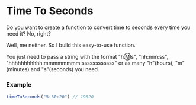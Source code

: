# Time To Seconds
Do you want to create a function to convert time to seconds every time you need it? No, right? 

Well, me neither. So I build this easy-to-use function.

You just need to pass a string with the format "h:m:s", "hh:mm:ss", "hhhhhhhhhhh:mmmmmmmm:ssssssssssss" or as many "h"(hours), "m"(minutes) and "s"(seconds) you need.

### Example
```js
timeToSeconds("5:30:20") // 19820
```